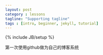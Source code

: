 ```yaml
---
layout: post
category : lessons
tagline: "Supporting tagline"
tags : [intro, beginner, jekyll, tutorial]
---
```

{% include JB/setup %}

第一次使用github做为自己的博客系统

